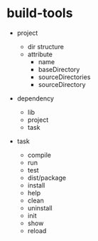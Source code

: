 # build-tools

- project
  * dir structure  
  * attribute
     * name
     * baseDirectory
     * sourceDirectories
     * sourceDirectory

- dependency
  * lib   
  * project 
  * task  

- task
  * compile
  * run  
  * test  
  * dist/package  
  * install  
  * help  
  * clean  
  * uninstall  
  * init   
  * show  
  * reload  

